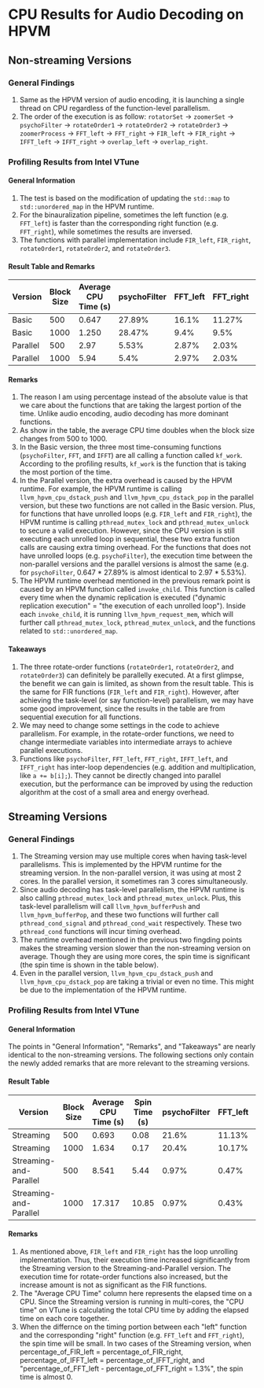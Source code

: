 # CPU Results for Audio Decoding on HPVM

## Non-streaming Versions

### General Findings
1. Same as the HPVM version of audio encoding, it is launching a single thread on CPU regardless of the function-level parallelism.
2. The order of the execution is as follow: `rotatorSet` -> `zoomerSet` -> `psychoFilter` -> `rotateOrder1` -> `rotateOrder2` -> `rotateOrder3` -> `zoomerProcess` -> `FFT_left` -> `FFT_right` -> `FIR_left` -> `FIR_right` -> `IFFT_left` -> `IFFT_right` -> `overlap_left` -> `overlap_right`.

### Profiling Results from Intel VTune

#### General Information
1. The test is based on the modification of updating the `std::map` to `std::unordered_map` in the HPVM runtime.
2. For the binauralization pipeline, sometimes the left function (e.g. `FFT_left`) is faster than the corresponding right function (e.g. `FFT_right`), while sometimes the results are inversed.
3. The functions with parallel implementation include `FIR_left`, `FIR_right`, `rotateOrder1`, `rotateOrder2`, and `rotateOrder3`.

#### Result Table and Remarks

| Version | Block Size | Average CPU Time (s) | psychoFilter | FFT_left | FFT_right | IFFT_left | IFFT_right | rotateOrder3 | FIR_left | FIR_right | llvm_hpvm_cpu_dstack_push | llvm_hpvm_cpu_dstack_pop | rotateOrder2 | zoomProcess |
|---------|------------|------------------|--------------|----------|-----------|-----------|------------|--------------|----------|-----------|---------------------------|--------------------------|--------------|-------------|
| Basic | 500 | 0.647 | 27.89% | 16.1% | 11.27% | 10.17% | 10.3% | 8.27% | 6.43% | 6.47% | - | - | - | - |
| Basic | 1000 | 1.250 | 28.47% | 9.4% | 9.5% | 11.83% | 10.97% | 11.8% | 3.2% | 5.77% | - | - | - | - |
| Parallel | 500 | 2.97 | 5.53% | 2.87% | 2.03% | 2.87% | 2.13% | 5.57% | 24.5% | 22.37% | 13.63% | 8.2% | 4.37% | 3.7% |
| Parallel | 1000 | 5.94 | 5.4% | 2.97% | 2.03% | 2.43% | 2.33% | 5.6% | 23.4% | 23.37% | 13.0% | 8.9% | 4.33% | 2.07% |

#### Remarks
1. The reason I am using percentage instead of the absolute value is that we care about the functions that are taking the largest portion of the time. Unlike audio encoding, audio decoding has more dominant functions.
2. As show in the table, the average CPU time doubles when the block size changes from 500 to 1000.
3. In the Basic version, the three most time-consuming functions (`psychoFilter`, `FFT`, and `IFFT`) are all calling a function called `kf_work`. According to the profiling results, `kf_work` is the function that is taking the most portion of the time.
4. In the Parallel version, the extra overhead is caused by the HPVM runtime. For example, the HPVM runtime is calling `llvm_hpvm_cpu_dstack_push` and `llvm_hpvm_cpu_dstack_pop` in the parallel version, but these two functions are not called in the Basic version. Plus, for functions that have unrolled loops (e.g. `FIR_left` and `FIR_right`), the HPVM runtime is calling `pthread_mutex_lock` and `pthread_mutex_unlock` to secure a valid execution. However, since the CPU version is still executing each unrolled loop in sequential, these two extra function calls are causing extra timing overhead. For the functions that does not have unrolled loops (e.g. `psychoFilter`), the execution time between the non-parallel versions and the parallel versions is almost the same (e.g. for `psychoFilter`, 0.647 * 27.89% is almost identical to 2.97 * 5.53%).
5. The HPVM runtime overhead mentioned in the previous remark point is caused by an HPVM function called `invoke_child`. This function is called every time when the dynamic replication is executed ("dynamic replication execution" = "the execution of each unrolled loop"). Inside each `invoke_child`, it is running `llvm_hpvm_request_mem`, which will further call `pthread_mutex_lock`, `pthread_mutex_unlock`, and the functions related to `std::unordered_map`.

#### Takeaways
1. The three rotate-order functions (`rotateOrder1`, `rotateOrder2`, and `rotateOrder3`) can definitely be parallelly executed. At a first glimpse, the benefit we can gain is limited, as shown from the result table. This is the same for FIR functions (`FIR_left` and `FIR_right`). However, after achieving the task-level (or say function-level) parallelism, we may have some good improvement, since the results in the table are from sequential execution for all functions.
2. We may need to change some settings in the code to achieve parallelism. For example, in the rotate-order functions, we need to change intermediate variables into intermediate arrays to achieve parallel executions.
3. Functions like `psychoFilter`, `FFT_left`, `FFT_right`, `IFFT_left`, and `IFFT_right` has inter-loop dependencies (e.g. addition and multiplication, like `a += b[i];`). They cannot be directly changed into parallel execution, but the performance can be improved by using the reduction algorithm at the cost of a small area and energy overhead.

## Streaming Versions

### General Findings
1. The Streaming version may use multiple cores when having task-level parallelisms. This is implemented by the HPVM runtime for the streaming version. In the non-parallel version, it was using at most 2 cores. In the parallel version, it sometimes ran 3 cores simultaneously.
2. Since audio decoding has task-level parallelism, the HPVM runtime is also calling `pthread_mutex_lock` and `pthread_mutex_unlock`. Plus, this task-level parallelism will call `llvm_hpvm_bufferPush` and `llvm_hpvm_bufferPop`, and these two functions will further call `pthread_cond_signal` and `pthread_cond_wait` respectively. These two `pthread_cond` functions will incur timing overhead.
3. The runtime overhead mentioned in the previous two fingding points makes the streaming version slower than the non-streaming version on average. Though they are using more cores, the spin time is significant (the spin time is shown in the table below).
4. Even in the parallel version, `llvm_hpvm_cpu_dstack_push` and `llvm_hpvm_cpu_dstack_pop` are taking a trivial or even no time. This might be due to the implementation of the HPVM runtime.

### Profiling Results from Intel VTune

#### General Information
The points in "General Information", "Remarks", and "Takeaways" are nearly identical to the non-streaming versions. The following sections only contain the newly added remarks that are more relevant to the streaming versions.

#### Result Table

| Version | Block Size | Average CPU Time (s) | Spin Time (s) | psychoFilter | FFT_left | FFT_right | IFFT_left | IFFT_right | FIR_left | FIR_right | rotateOrder3 | rotateOrder2 | rotateOrder1 | zoomProcess |
|---------|------------|------------------|-----------|--------------|----------|-----------|-----------|------------|----------|-----------|--------------|--------------|--------------|-------------|
| Streaming | 500 | 0.693 | 0.08 | 21.6% | 11.13% | 10.8% | 9.97% | 9.63% | 5.6% | 5.2% | 9.67% | 1.17% | 0.77% | 10% |
| Streaming | 1000 | 1.634 | 0.17 | 20.4% | 10.17% | 10.17% | 10% | 10.33% | 5.33% | 5% | 9.43% | 2.5% | 1.63% | 8.7% |
| Streaming-and-Parallel | 500 | 8.541 | 5.44 | 0.97% | 0.47% | 0.47% | 0.4% | 0.47% | 39.23% | 39.17% | 6.17% | 5.93% | 5.93% | 0.5% |
| Streaming-and-Parallel | 1000 | 17.317 | 10.85 | 0.97% | 0.43% | 0.5% | 0.5% | 0.43% | 39.2% | 39.23% | 6.13% | 5.97% | 5.8% | 0.37% |

#### Remarks
1. As mentioned above, `FIR_left` and `FIR_right` has the loop unrolling implementation. Thus, their execution time increased significantly from the Streaming version to the Streaming-and-Parallel version. The execution time for rotate-order functions also increased, but the increase amount is not as significant as the FIR functions.
2. The "Average CPU Time" column here represents the elapsed time on a CPU. Since the Streaming version is running in multi-cores, the "CPU time" on VTune is calculating the total CPU time by adding the elapsed time on each core together.
3. When the differnce on the timing portion between each "left" function and the corresponding "right" function (e.g. `FFT_left` and `FFT_right`), the spin time will be small. In two cases of the Streaming version, when percentage_of_FIR_left = percentage_of_FIR_right, percentage_of_IFFT_left = percentage_of_IFFT_right, and "percentage_of_FFT_left - percentage_of_FFT_right = 1.3%", the spin time is almost 0.
